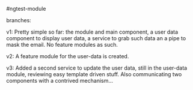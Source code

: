 #ngtest-module

branches:

v1: 
	Pretty simple so far: the module and main component, a user data component to display user data, a service to grab such data an a pipe to mask the email. No feature modules as such.

v2:
	A feature module for the user-data is created.

v3:
	Added a second service to update the user data, still in the user-data module, reviewing easy template driven stuff. Also communicating two components with a contrived mechanism...
